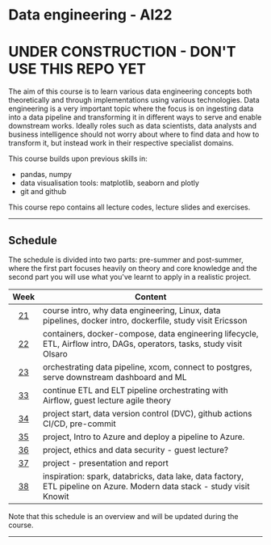 # Data engineering - AI22

# UNDER CONSTRUCTION - DON'T USE THIS REPO YET

The aim of this course is to learn various data engineering concepts both theoretically and through implementations using various technologies. Data engineering is a very important topic where the focus is on ingesting data into a data pipeline and transforming it in different ways to serve and enable downstream works. Ideally roles such as data scientists, data analysts and business intelligence should not worry about where to find data and how to transform it, but instead work in their respective specialist domains.

This course builds upon previous skills in:

- pandas, numpy
- data visualisation tools: matplotlib, seaborn and plotly
- git and github

This course repo contains all lecture codes, lecture slides and exercises.

---

## Schedule

The schedule is divided into two parts: pre-summer and post-summer, where the first part focuses heavily on theory and core knowledge and the second part you will use what you've learnt to apply in a realistic project.

|   Week   | Content                                                                                                                |
| :------: | ---------------------------------------------------------------------------------------------------------------------- |
| [21][w1] | course intro, why data engineering, Linux, data pipelines, docker intro, dockerfile, study visit Ericsson              |
| [22][w2] | containers, docker-compose, data engineering lifecycle, ETL, Airflow intro, DAGs, operators, tasks, study visit Olsaro |
| [23][w3] | orchestrating data pipeline, xcom, connect to postgres, serve downstream dashboard and ML                              |
| [33][w4] | continue ETL and ELT pipeline orchestrating with Airflow, guest lecture agile theory                                   |
| [34][w5] | project start, data version control (DVC), github actions CI/CD, pre-commit                                            |
| [35][w6] | project, Intro to Azure and deploy a pipeline to Azure.                                                                |
| [36][w7] | project, ethics and data security - guest lecture?                                                                     |
| [37][w8] | project - presentation and report                                                                                      |
| [38][w9] | inspiration: spark, databricks, data lake, data factory, ETL pipeline on Azure. Modern data stack - study visit Knowit |

Note that this schedule is an overview and will be updated during the course.

[w1]: https://github.com/kokchun/Data-engineering-AI22/blob/main/Resources/week1.md
[w2]: https://github.com/kokchun/Data-engineering-AI22/blob/main/Resources/week2.md
[w3]: https://github.com/kokchun/Data-engineering-AI22/blob/main/Resources/week3.md
[w4]: https://github.com/kokchun/Data-engineering-AI22/blob/main/Resources/week4.md
[w5]: https://github.com/kokchun/Data-engineering-AI22/blob/main/Resources/week5.md
[w6]: https://github.com/kokchun/Data-engineering-AI22/blob/main/Resources/week6.md
[w7]: https://github.com/kokchun/Data-engineering-AI22/blob/main/Resources/week7.md
[w8]: https://github.com/kokchun/Data-engineering-AI22/blob/main/Resources/week8.md
[w9]: https://github.com/kokchun/Data-engineering-AI22/blob/main/Resources/week9.md

---
